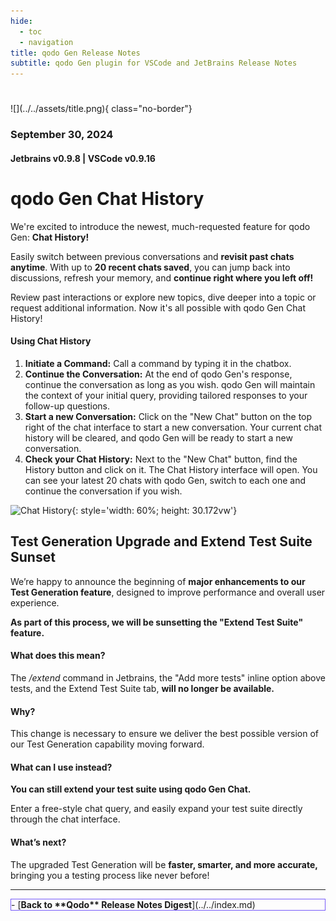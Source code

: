 ```yaml
---
hide:
  - toc
  - navigation
title: qodo Gen Release Notes
subtitle: qodo Gen plugin for VSCode and JetBrains Release Notes
---
```

#
<div markdown class="centered">
![](../../assets/title.png){ class="no-border"}

### September 30, 2024
#### Jetbrains v0.9.8 | VSCode v0.9.16 

<div class="content" markdown>
<div class="bg-black" markdown>

###
# qodo Gen **Chat History**

<div class="left-padding" markdown>

We're excited to introduce the newest, much-requested feature for qodo Gen: **Chat History!**

Easily switch between previous conversations and **revisit past chats anytime**. With up to **20 recent chats saved**, you can jump back into discussions, refresh your memory, and **continue right where you left off!**

Review past interactions or explore new topics, dive deeper into a topic or request additional information. Now it's all possible with qodo Gen Chat History!

#### Using Chat History
1. **Initiate a Command:** Call a command by typing it in the chatbox.
2. **Continue the Conversation:** At the end of qodo Gen's response, continue the conversation as long as you wish. qodo Gen will maintain the context of your initial query, providing tailored responses to your follow-up questions.
3. **Start a new Conversation:** Click on the "New Chat" button on the top right of the chat interface to start a new conversation. Your current chat history will be cleared, and qodo Gen will be ready to start a new conversation.
4. **Check your Chat History:** Next to the "New Chat" button, find the History button and click on it. The Chat History interface will open. You can see your latest 20 chats with qodo Gen, switch to each one and continue the conversation if you wish.

</div>

![Chat History](../../assets/gifs/22.9.2024ChatHistory.gif){: style='width: 60%; height: 30.172vw'}


## **Test Generation** Upgrade and **Extend Test Suite** Sunset

<div class="left-padding" markdown>

We’re happy to announce the beginning of **major enhancements to our Test Generation feature**, designed to improve performance and overall user experience.

**As part of this process, we will be sunsetting the "Extend Test Suite" feature.**

#### What does this mean?

The */extend* command in Jetbrains, the "Add more tests" inline option above tests, and the Extend Test Suite tab, **will no longer be available.**

#### Why?

This change is necessary to ensure we deliver the best possible version of our Test Generation capability moving forward.

#### What can I use instead?

**You can still extend your test suite using qodo Gen Chat.**

Enter a free-style chat query, and easily expand your test suite directly through the chat interface.

#### What’s next?

The upgraded Test Generation will be **faster, smarter, and more accurate,** bringing you a testing process like never before!

</div>

---

<div class="centered" markdown>

<div class="grid cards" style="border: 1px solid #765bfa;" markdown>
- [<b class="green">Back to **Qodo** Release Notes Digest</b>](../../index.md)
</div>

</div>

</div>
</div>
</div>
</div>
